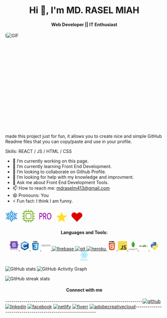 <h1 align="center">Hi 👋, I'm MD. RASEL MIAH</h1>
<h4 align="center">Web Developer || IT Enthusiast </h4>
<img align="right" alt="GIF" src="https://www.shootdartsolutions.com/img/service/web-design.gif" width="500" height="320" />

I made this project just for fun, it allows you to create nice and simple GitHub Readme files that you can copy/paste and use in your profile.

Skills:  REACT / JS / HTML / CSS

- 🔭 I’m currently working on this page.
- 🌱 I’m currently learning Front End Development. 
- 👯 I’m looking to collaborate on Github Profile. 
- 🤔 I’m looking for help with my knowledge and improvment. 
- 💬 Ask me about Front End Development Tools. 
- 📫 How to reach me: mdraselm413@gmail.com 
- 😄 Pronouns: You 
- ⚡ Fun fact: I think I am funny. 


 

<a href='https://archiveprogram.github.com/'><img src='https://raw.githubusercontent.com/acervenky/animated-github-badges/master/assets/acbadge.gif' width='40' height='40'></a> <a href='https://docs.github.com/en/developers'><img src='https://raw.githubusercontent.com/acervenky/animated-github-badges/master/assets/devbadge.gif' width='40' height='40'></a> <a href='https://github.com/pricing'><img src='https://raw.githubusercontent.com/acervenky/animated-github-badges/master/assets/pro.gif' width='40' height='40'></a> <a href='https://stars.github.com/'><img src='https://raw.githubusercontent.com/acervenky/animated-github-badges/master/assets/starbadge.gif' width='35' height='35'></a> <a href='https://docs.github.com/en/github/supporting-the-open-source-community-with-github-sponsors'><img src='https://raw.githubusercontent.com/acervenky/animated-github-badges/master/assets/sponsorbadge.gif' width='35' height='35'></a> 

<h4 align="center">Languages and Tools:</h4>
<p align="center"> <a href="https://getbootstrap.com" target="_blank"> <img src="https://raw.githubusercontent.com/devicons/devicon/master/icons/bootstrap/bootstrap-plain-wordmark.svg" alt="bootstrap" width="30" height="30"/> </a> <a href="https://www.cprogramming.com/" target="_blank"> <img src="https://raw.githubusercontent.com/devicons/devicon/master/icons/c/c-original.svg" alt="c" width="30" height="30"/> </a> <a href="https://www.w3schools.com/css/" target="_blank"> <img src="https://raw.githubusercontent.com/devicons/devicon/master/icons/css3/css3-original-wordmark.svg" alt="css3" width="30" height="30"/> </a> <a href="https://expressjs.com" target="_blank"> <img src="https://raw.githubusercontent.com/devicons/devicon/master/icons/express/express-original-wordmark.svg" alt="express" width="30" height="30"/> </a> <a href="https://firebase.google.com/" target="_blank"> <img src="https://www.vectorlogo.zone/logos/firebase/firebase-icon.svg" alt="firebase" width="30" height="30"/> </a> <a href="https://git-scm.com/" target="_blank"> <img src="https://www.vectorlogo.zone/logos/git-scm/git-scm-icon.svg" alt="git" width="30" height="30"/> </a> <a href="https://heroku.com" target="_blank"> <img src="https://www.vectorlogo.zone/logos/heroku/heroku-icon.svg" alt="heroku" width="30" height="30"/> </a> <a href="https://www.w3.org/html/" target="_blank"> <img src="https://raw.githubusercontent.com/devicons/devicon/master/icons/html5/html5-original-wordmark.svg" alt="html5" width="30" height="30"/> </a> <a href="https://developer.mozilla.org/en-US/docs/Web/JavaScript" target="_blank"> <img src="https://raw.githubusercontent.com/devicons/devicon/master/icons/javascript/javascript-original.svg" alt="javascript" width="30" height="30"/> </a> <a href="https://www.mongodb.com/" target="_blank"> <img src="https://raw.githubusercontent.com/devicons/devicon/master/icons/mongodb/mongodb-original-wordmark.svg" alt="mongodb" width="30" height="30"/> </a> <a href="https://nodejs.org" target="_blank"> <img src="https://raw.githubusercontent.com/devicons/devicon/master/icons/nodejs/nodejs-original-wordmark.svg" alt="nodejs" width="30" height="30"/> </a> <a href="https://www.python.org" target="_blank"> <img src="https://raw.githubusercontent.com/devicons/devicon/master/icons/python/python-original.svg" alt="python" width="30" height="30"/> </a> <a href="https://reactjs.org/" target="_blank"> <img src="https://raw.githubusercontent.com/devicons/devicon/master/icons/react/react-original-wordmark.svg" alt="react" width="30" height="30"/> </a> </p> 









![GitHub stats](https://github-readme-stats.vercel.app/api?username=raselASrock&show_icons=true)  ![GitHub Activity Graph](https://activity-graph.herokuapp.com/graph?username=raselASrock)  



![GitHub streak stats](https://github-readme-streak-stats.herokuapp.com/?user=raselASrock)  



<h4 align="center">Connect with me</h4>

--------------------------------------------------------------------[<img src='https://cdn.jsdelivr.net/npm/simple-icons@3.0.1/icons/github.svg' alt='github' height='20'>](https://github.com/raselASrock)  [<img src='https://upload.wikimedia.org/wikipedia/commons/thumb/8/81/LinkedIn_icon.svg/1200px-LinkedIn_icon.svg.png' alt='linkedin' height='20'>](https://www.linkedin.com/in/https://www.linkedin.com/in/raselasrock//)  [<img src='https://upload.wikimedia.org/wikipedia/commons/thumb/5/51/Facebook_f_logo_%282019%29.svg/1365px-Facebook_f_logo_%282019%29.svg.png' alt='facebook' height='20'>](https://www.facebook.com/https://web.facebook.com/amiaklai100/)  [<img src='https://seeklogo.com/images/N/netlify-logo-758722CDF4-seeklogo.com.png' alt='netlify' height='20'>](https://app.netlify.com/teams/raselasrock/overview)  [<img src='https://cdn.worldvectorlogo.com/logos/fiverr-1.svg' alt='fiverr' height='20'>](https://www.fiverr.com/raselasrock?up_rollout=true)  [<img src='https://cdn.freebiesupply.com/logos/large/2x/creative-cloud-cc-logo-png-transparent.png' alt='adobecreativecloud' height='20'>](https://account.adobe.com/?lang=en)----------------------------------------------------------
